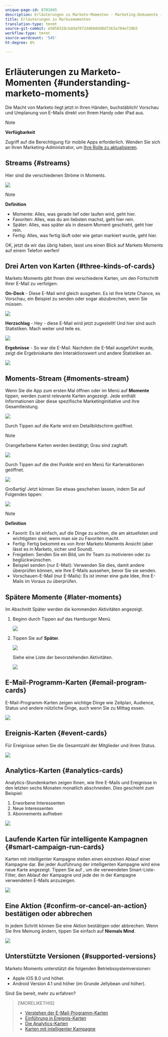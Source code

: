 ```yaml
---
unique-page-id: 8781845
description: Erläuterungen zu Marketo-Momenten - Marketing-Dokumente - Produktdokumentation
title: Erläuterungen zu Markusmomenten
translation-type: tm+mt
source-git-commit: e5050328cbddaf072dd60ddd8d7363a704e720b5
workflow-type: tm+mt
source-wordcount: '545'
ht-degree: 0%

---
```



# Erläuterungen zu Marketo-Momenten {#understanding-marketo-moments}

Die Macht von Marketo liegt jetzt in Ihren Händen, buchstäblich! Vorschau und Umplanung von E-Mails direkt von Ihrem Handy oder iPad aus.

>[!NOTE]
>
>**Verfügbarkeit**
>
>Zugriff auf die Berechtigung für mobile Apps erforderlich. Wenden Sie sich an Ihren Marketing-Administrator, um [Ihre Rolle zu aktualisieren](/help/marketo/product-docs/administration/users-and-roles/managing-user-roles-and-permissions.md).

## Streams {#streams}

Hier sind die verschiedenen Ströme in Moments.

![](assets/image2015-7-15-15-3a6-3a10.png)

>[!NOTE]
>
>**Definition**
>
>* Momente: Alles, was gerade lief oder laufen wird, geht hier.
>* Favoriten: Alles, was du am liebsten machst, geht hier rein.
>* Später: Alles, was später als in diesem Moment geschieht, geht hier rein.
>* Fertig: Alles, was fertig läuft oder wie getan markiert wurde, geht hier.


OK, jetzt da wir das übrig haben, lasst uns einen Blick auf Marketo Moments auf einem Telefon werfen!

## Drei Arten von Karten {#three-kinds-of-cards}

Marketo Moments gibt Ihnen drei verschiedene Karten, um den Fortschritt Ihrer E-Mail zu verfolgen:

**On-Deck**  - Diese E-Mail wird gleich ausgehen. Es ist Ihre letzte Chance, es Vorschau, ein Beispiel zu senden oder sogar abzubrechen, wenn Sie müssen.

![](assets/image2015-7-17-11-3a25-3a48.png)

**Herzschlag**  - Hey - diese E-Mail wird jetzt zugestellt! Und hier sind auch Statistiken. Mach weiter und teile es.

![](assets/image2015-7-17-11-3a27-3a22.png)

**Ergebnisse**  - So war die E-Mail. Nachdem die E-Mail ausgeführt wurde, zeigt die Ergebniskarte den Interaktionswert und andere Statistiken an.

![](assets/image2015-7-17-11-3a43-3a28.png)

## Moments-Stream {#moments-stream}

Wenn Sie die App zum ersten Mal öffnen oder im Menü auf **Momente** tippen, werden zuerst relevante Karten angezeigt. Jede enthält Informationen über diese spezifische Marketinginitiative und ihre Gesamtleistung.

![](assets/image2015-7-15-10-3a46-3a19.png)

Durch Tippen auf die Karte wird ein Detailbildschirm geöffnet.

>[!NOTE]
>
>Orangefarbene Karten werden bestätigt; Grau sind zaghaft.

![](assets/image2015-9-25-9-3a37-3a26.png)

Durch Tippen auf die drei Punkte wird ein Menü für Kartenaktionen geöffnet.

![](assets/image2015-7-15-10-3a47-3a34.png)

Großartig! Jetzt können Sie etwas geschehen lassen, indem Sie auf Folgendes tippen:

![](assets/image2015-7-15-10-3a49-3a20.png)

>[!NOTE]
>
>**Definition**
>
>* Favorit: Es ist einfach, auf die Dinge zu achten, die am aktuellsten und wichtigsten sind, wenn man sie zu Favoriten macht.
>* Fertig: Fertig bekommt es von Ihrer Marketo Moments Ansicht (aber lässt es in Marketo, sicher und Sound).
>* Freigeben: Senden Sie ein Bild, um Ihr Team zu motivieren oder zu beglückwünschen.
>* Beispiel senden (nur E-Mail): Verwenden Sie dies, damit andere überprüfen können, wie Ihre E-Mails aussehen, bevor Sie sie senden.
>* Vorschauen-E-Mail (nur E-Mails): Es ist immer eine gute Idee, Ihre E-Mails im Voraus zu überprüfen.


## Spätere Momente {#later-moments}

Im Abschnitt Später werden die kommenden Aktivitäten angezeigt.

1. Beginn durch Tippen auf das Hamburger Menü.

   ![](assets/image2015-7-15-10-3a52-3a5.png)

1. Tippen Sie auf **Später**.

   ![](assets/image2015-7-15-10-3a54-3a47.png)

   Siehe eine Liste der bevorstehenden Aktivitäten.

   ![](assets/image2015-6-29-15-3a24-3a3.png)

## E-Mail-Programm-Karten {#email-program-cards}

E-Mail-Programm-Karten zeigen wichtige Dinge wie Zeitplan, Audience, Status und andere nützliche Dinge, auch wenn Sie zu Mittag essen.

![](assets/image2015-6-29-15-3a31-3a57.png)

## Ereignis-Karten {#event-cards}

Für Ereignisse sehen Sie die Gesamtzahl der Mitglieder und ihren Status.

![](assets/image2015-6-29-15-3a39-3a12.png)

## Analytics-Karten {#analytics-cards}

Analytics-Stundenkarten zeigen Ihnen, wie Ihre E-Mails und Ereignisse in den letzten sechs Monaten monatlich abschneiden. Dies geschieht zum Beispiel:

1. Erworbene Interessenten
1. Neue Interessenten
1. Abonnements aufheben

![](assets/image2015-7-6-13-3a26-3a33.png)

## Laufende Karten für intelligente Kampagnen {#smart-campaign-run-cards}

Karten mit intelligenter Kampagne stellen einen einzelnen Ablauf einer Kampagne dar. Bei jeder Ausführung der intelligenten Kampagne wird eine neue Karte angezeigt. Tippen Sie auf , um die verwendeten Smart-Liste-Filter, den Ablauf der Kampagne und jede der in der Kampagne verwendeten E-Mails anzuzeigen.

![](assets/image2015-9-23-11-3a0-3a54.png)

## Eine Aktion {#confirm-or-cancel-an-action} bestätigen oder abbrechen

In jedem Schritt können Sie eine Aktion bestätigen oder abbrechen. Wenn Sie Ihre Meinung ändern, tippen Sie einfach auf **Niemals Mind**.

![](assets/image2015-7-14-17-3a11-3a29.png)

## Unterstützte Versionen {#supported-versions}

Marketo Moments unterstützt die folgenden Betriebssystemversionen:

* Apple iOS 8.0 und höher.
* Android Version 4.1 und höher (im Grunde Jellybean und höher).

Sind Sie bereit, mehr zu erfahren?

>[!MORELIKETHIS]
>
>* [Verstehen der E-Mail-Programm-Karten](/help/marketo/product-docs/core-marketo-concepts/mobile-apps/marketo-moments/understanding-moments/understanding-email-program-cards.md)
>* [Einführung in Ereignis-Karten](/help/marketo/product-docs/core-marketo-concepts/mobile-apps/marketo-moments/understanding-moments/understanding-event-cards.md)
>* [Die Analytics-Karten](/help/marketo/product-docs/core-marketo-concepts/mobile-apps/marketo-moments/understanding-moments/understanding-analytics-cards.md)
>* [Karten mit intelligenter Kampagne](/help/marketo/product-docs/core-marketo-concepts/mobile-apps/marketo-moments/understanding-moments/understanding-smart-campaign-cards.md)

